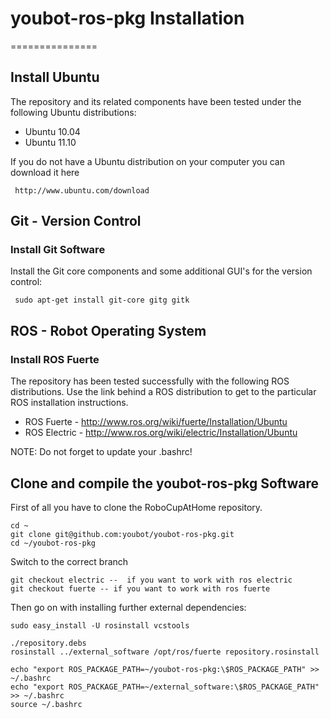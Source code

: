# youbot-ros-pkg Installation
===============

## Install Ubuntu
The repository and its related components have been tested under the following Ubuntu distributions:

- Ubuntu 10.04
- Ubuntu 11.10

If you do not have a Ubuntu distribution on your computer you can download it here

     http://www.ubuntu.com/download

## Git - Version Control
### Install Git Software
Install the Git core components and some additional GUI's for the version control:

     sudo apt-get install git-core gitg gitk


## ROS - Robot Operating System
### Install ROS Fuerte
The repository has been tested successfully with the following ROS distributions. Use the link behind a ROS distribution to get to the particular ROS installation instructions.

- ROS Fuerte - http://www.ros.org/wiki/fuerte/Installation/Ubuntu
- ROS Electric - http://www.ros.org/wiki/electric/Installation/Ubuntu

NOTE: Do not forget to update your .bashrc! 


## Clone and compile the youbot-ros-pkg Software
First of all you have to clone the RoboCupAtHome repository.

    cd ~
    git clone git@github.com:youbot/youbot-ros-pkg.git
    cd ~/youbot-ros-pkg

Switch to the correct branch

    git checkout electric --  if you want to work with ros electric
    git checkout fuerte -- if you want to work with ros fuerte

Then go on with installing further external dependencies:
    
    sudo easy_install -U rosinstall vcstools

    ./repository.debs
    rosinstall ../external_software /opt/ros/fuerte repository.rosinstall
    
    echo "export ROS_PACKAGE_PATH=~/youbot-ros-pkg:\$ROS_PACKAGE_PATH" >> ~/.bashrc
    echo "export ROS_PACKAGE_PATH=~/external_software:\$ROS_PACKAGE_PATH" >> ~/.bashrc
    source ~/.bashrc
    

